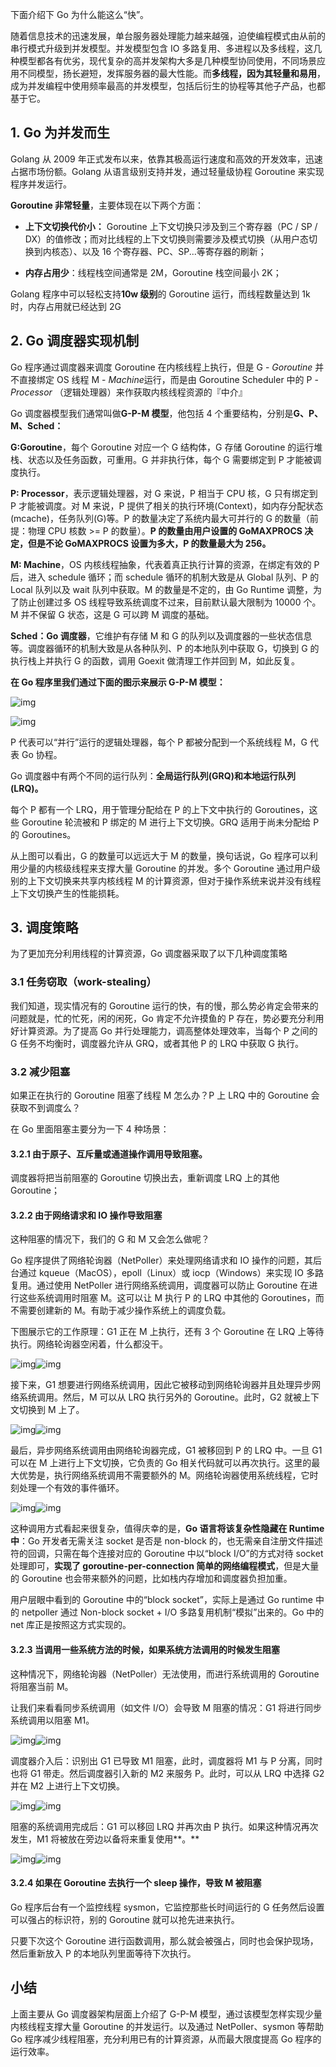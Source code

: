 下面介绍下 Go 为什么能这么“快”。

随着信息技术的迅速发展，单台服务器处理能力越来越强，迫使编程模式由从前的串行模式升级到并发模型。并发模型包含 IO 多路复用、多进程以及多线程，这几种模型都各有优劣，现代复杂的高并发架构大多是几种模型协同使用，不同场景应用不同模型，扬长避短，发挥服务器的最大性能。而**多线程，因为其轻量和易用**，成为并发编程中使用频率最高的并发模型，包括后衍生的协程等其他子产品，也都基于它。

## 1. Go 为并发而生

Golang 从 2009 年正式发布以来，依靠其极高运行速度和高效的开发效率，迅速占据市场份额。Golang 从语言级别支持并发，通过轻量级协程 Goroutine 来实现程序并发运行。

**Goroutine 非常轻量**，主要体现在以下两个方面：

* **上下文切换代价小：** Goroutine 上下文切换只涉及到三个寄存器（PC / SP / DX）的值修改；而对比线程的上下文切换则需要涉及模式切换（从用户态切换到内核态）、以及 16 个寄存器、PC、SP...等寄存器的刷新；

* **内存占用少**：线程栈空间通常是 2M，Goroutine 栈空间最小 2K；

Golang 程序中可以轻松支持**10w 级别**的 Goroutine 运行，而线程数量达到 1k 时，内存占用就已经达到 2G



## 2. Go 调度器实现机制

Go 程序通过调度器来调度 Goroutine 在内核线程上执行，但是 G - *Goroutine* 并不直接绑定 OS 线程 M - *Machine*运行，而是由 Goroutine Scheduler 中的  P - *Processor* （逻辑处理器）来作获取内核线程资源的『中介』



Go 调度器模型我们通常叫做**G-P-M 模型**，他包括 4 个重要结构，分别是**G、P、M、Sched：**

**G:Goroutine**，每个 Goroutine 对应一个 G 结构体，G 存储 Goroutine 的运行堆栈、状态以及任务函数，可重用。G 并非执行体，每个 G 需要绑定到 P 才能被调度执行。

**P: Processor**，表示逻辑处理器，对 G 来说，P 相当于 CPU 核，G 只有绑定到 P 才能被调度。对 M 来说，P 提供了相关的执行环境(Context)，如内存分配状态(mcache)，任务队列(G)等。P 的数量决定了系统内最大可并行的 G 的数量（前提：物理 CPU 核数  >= P 的数量）。**P 的数量由用户设置的 GoMAXPROCS 决定，但是不论 GoMAXPROCS 设置为多大，P 的数量最大为 256。**

**M: Machine**，OS 内核线程抽象，代表着真正执行计算的资源，在绑定有效的 P 后，进入 schedule 循环；而 schedule 循环的机制大致是从 Global 队列、P 的 Local 队列以及 wait 队列中获取。M 的数量是不定的，由 Go Runtime 调整，为了防止创建过多 OS 线程导致系统调度不过来，目前默认最大限制为 10000 个。M 并不保留 G 状态，这是 G 可以跨 M 调度的基础。

**Sched：Go 调度器**，它维护有存储 M 和 G 的队列以及调度器的一些状态信息等。调度器循环的机制大致是从各种队列、P 的本地队列中获取 G，切换到 G 的执行栈上并执行 G 的函数，调用 Goexit 做清理工作并回到 M，如此反复。





**在 Go 程序里我们通过下面的图示来展示 G-P-M 模型：**

![img](https://pic1.zhimg.com/50/v2-a39b9615c2a4dc7fc3a5af9ff93da828_720w.jpg?source=1940ef5c)

![img](https://pic1.zhimg.com/80/v2-a39b9615c2a4dc7fc3a5af9ff93da828_1440w.jpg?source=1940ef5c)

P 代表可以“并行”运行的逻辑处理器，每个 P 都被分配到一个系统线程 M，G 代表 Go 协程。

Go 调度器中有两个不同的运行队列：**全局运行队列(GRQ)和本地运行队列(LRQ)。**

每个 P 都有一个 LRQ，用于管理分配给在 P 的上下文中执行的 Goroutines，这些 Goroutine 轮流被和 P 绑定的 M 进行上下文切换。GRQ 适用于尚未分配给 P 的 Goroutines。

从上图可以看出，G 的数量可以远远大于 M 的数量，换句话说，Go 程序可以利用少量的内核级线程来支撑大量 Goroutine 的并发。多个 Goroutine 通过用户级别的上下文切换来共享内核线程 M 的计算资源，但对于操作系统来说并没有线程上下文切换产生的性能损耗。



## 3. 调度策略

为了更加充分利用线程的计算资源，Go 调度器采取了以下几种调度策略

### 3.1 任务窃取（work-stealing）

我们知道，现实情况有的 Goroutine 运行的快，有的慢，那么势必肯定会带来的问题就是，忙的忙死，闲的闲死，Go 肯定不允许摸鱼的 P 存在，势必要充分利用好计算资源。为了提高 Go 并行处理能力，调高整体处理效率，当每个 P 之间的 G 任务不均衡时，调度器允许从 GRQ，或者其他 P 的 LRQ 中获取 G 执行。

### 3.2 减少阻塞

如果正在执行的 Goroutine 阻塞了线程 M 怎么办？P 上 LRQ 中的 Goroutine 会获取不到调度么？

在 Go 里面阻塞主要分为一下 4 种场景：



#### 3.2.1 由于原子、互斥量或通道操作调用导致阻塞。

调度器将把当前阻塞的 Goroutine 切换出去，重新调度 LRQ 上的其他 Goroutine；



#### 3.2.2 由于网络请求和 IO 操作导致阻塞

这种阻塞的情况下，我们的 G 和 M 又会怎么做呢？

Go 程序提供了网络轮询器（NetPoller）来处理网络请求和 IO 操作的问题，其后台通过 kqueue（MacOS），epoll（Linux）或  iocp（Windows）来实现 IO 多路复用。通过使用 NetPoller 进行网络系统调用，调度器可以防止  Goroutine  在进行这些系统调用时阻塞 M。这可以让 M 执行 P 的  LRQ  中其他的  Goroutines，而不需要创建新的 M。有助于减少操作系统上的调度负载。

下图展示它的工作原理：G1 正在 M 上执行，还有 3 个 Goroutine 在 LRQ 上等待执行。网络轮询器空闲着，什么都没干。

![img](https://pica.zhimg.com/50/v2-b89070ec76ea9aaf4a3b8107e8f1fe84_720w.jpg?source=1940ef5c)![img](https://pica.zhimg.com/80/v2-b89070ec76ea9aaf4a3b8107e8f1fe84_1440w.jpg?source=1940ef5c)

接下来，G1 想要进行网络系统调用，因此它被移动到网络轮询器并且处理异步网络系统调用。然后，M 可以从 LRQ 执行另外的 Goroutine。此时，G2 就被上下文切换到 M 上了。

![img](https://pic1.zhimg.com/50/v2-62455d37b17ddfe216aa596338cf5e2a_720w.jpg?source=1940ef5c)![img](https://pic1.zhimg.com/80/v2-62455d37b17ddfe216aa596338cf5e2a_1440w.jpg?source=1940ef5c)

最后，异步网络系统调用由网络轮询器完成，G1 被移回到 P 的 LRQ 中。一旦 G1 可以在 M 上进行上下文切换，它负责的 Go 相关代码就可以再次执行。这里的最大优势是，执行网络系统调用不需要额外的 M。网络轮询器使用系统线程，它时刻处理一个有效的事件循环。

![img](https://pic1.zhimg.com/50/v2-c9237c70726b41ca722e0b4bf883b553_720w.jpg?source=1940ef5c)![img](https://pic1.zhimg.com/80/v2-c9237c70726b41ca722e0b4bf883b553_1440w.jpg?source=1940ef5c)

这种调用方式看起来很复杂，值得庆幸的是，**Go 语言将该复杂性隐藏在 Runtime 中**：Go 开发者无需关注 socket 是否是  non-block 的，也无需亲自注册文件描述符的回调，只需在每个连接对应的 Goroutine 中以“block I/O”的方式对待 socket 处理即可，**实现了 goroutine-per-connection 简单的网络编程模式**，但是大量的 Goroutine 也会带来额外的问题，比如栈内存增加和调度器负担加重。

用户层眼中看到的 Goroutine 中的“block socket”，实际上是通过 Go runtime 中的 netpoller 通过 Non-block socket + I/O 多路复用机制“模拟”出来的。Go 中的 net 库正是按照这方式实现的。



#### 3.2.3 当调用一些系统方法的时候，如果系统方法调用的时候发生阻塞

这种情况下，网络轮询器（NetPoller）无法使用，而进行系统调用的  Goroutine  将阻塞当前 M。

让我们来看看同步系统调用（如文件 I/O）会导致 M 阻塞的情况：G1 将进行同步系统调用以阻塞 M1。

![img](https://pica.zhimg.com/50/v2-bc3e58a8f34c24c0229a4add669a3e52_720w.jpg?source=1940ef5c)![img](https://pica.zhimg.com/80/v2-bc3e58a8f34c24c0229a4add669a3e52_1440w.jpg?source=1940ef5c)

调度器介入后：识别出 G1 已导致 M1 阻塞，此时，调度器将 M1 与 P 分离，同时也将 G1 带走。然后调度器引入新的 M2 来服务 P。此时，可以从 LRQ 中选择 G2 并在 M2 上进行上下文切换。

![img](https://pic3.zhimg.com/50/v2-9875a8b04b3653e0da8e0794dea7035e_720w.jpg?source=1940ef5c)![img](https://pic3.zhimg.com/80/v2-9875a8b04b3653e0da8e0794dea7035e_1440w.jpg?source=1940ef5c)

阻塞的系统调用完成后：G1 可以移回 LRQ 并再次由 P 执行。如果这种情况再次发生，M1 将被放在旁边以备将来重复使用**。**

![img](https://pic3.zhimg.com/50/v2-c0398b611bfcbe16309882a9a59c39d7_720w.jpg?source=1940ef5c)![img](https://pic3.zhimg.com/80/v2-c0398b611bfcbe16309882a9a59c39d7_1440w.jpg?source=1940ef5c)

#### 3.2.4 如果在 Goroutine 去执行一个 sleep 操作，导致 M 被阻塞

Go 程序后台有一个监控线程 sysmon，它监控那些长时间运行的 G 任务然后设置可以强占的标识符，别的 Goroutine 就可以抢先进来执行。

只要下次这个 Goroutine 进行函数调用，那么就会被强占，同时也会保护现场，然后重新放入 P 的本地队列里面等待下次执行。



## **小结**

上面主要从 Go 调度器架构层面上介绍了 G-P-M 模型，通过该模型怎样实现少量内核线程支撑大量 Goroutine 的并发运行。以及通过 NetPoller、sysmon 等帮助 Go 程序减少线程阻塞，充分利用已有的计算资源，从而最大限度提高 Go 程序的运行效率。

